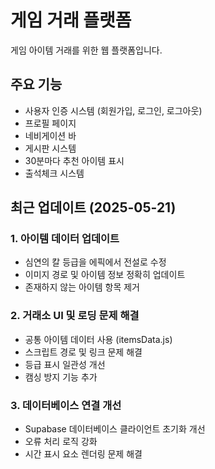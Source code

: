 # 게임 거래 플랫폼

게임 아이템 거래를 위한 웹 플랫폼입니다.

## 주요 기능

- 사용자 인증 시스템 (회원가입, 로그인, 로그아웃)
- 프로필 페이지
- 네비게이션 바
- 게시판 시스템
- 30분마다 추천 아이템 표시
- 출석체크 시스템

## 최근 업데이트 (2025-05-21)

### 1. 아이템 데이터 업데이트
- 심연의 칼 등급을 에픽에서 전설로 수정
- 이미지 경로 및 아이템 정보 정확히 업데이트
- 존재하지 않는 아이템 항목 제거

### 2. 거래소 UI 및 로딩 문제 해결
- 공통 아이템 데이터 사용 (itemsData.js)
- 스크립트 경로 및 링크 문제 해결
- 등급 표시 일관성 개선
- 캠싱 방지 기능 추가

### 3. 데이터베이스 연결 개선
- Supabase 데이터베이스 클라이언트 초기화 개선
- 오류 처리 로직 강화
- 시간 표시 요소 렌더링 문제 해결
